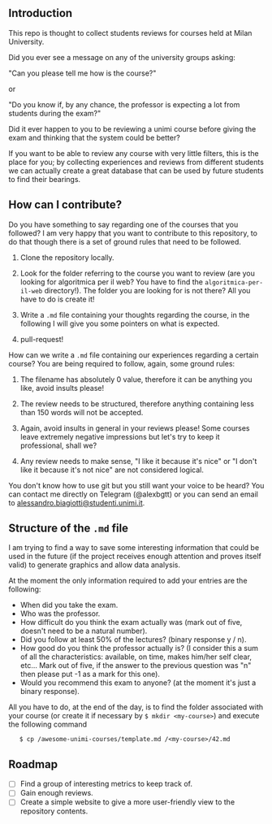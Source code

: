 ## Introduction
This repo is thought to collect students reviews for courses held at Milan University.

Did you ever see a message on any of the university groups asking:

"Can you please tell me how is the course?"

or

"Do you know if, by any chance, the professor is expecting a lot from students during the exam?"

Did it ever happen to you to be reviewing a unimi course before giving the exam and thinking that
the system could be better?

If you want to be able to review any course with very little filters, this is the place for you; by
collecting experiences and reviews from different students we can actually create a great database
that can be used by future students to find their bearings.

## How can I contribute?
Do you have something to say regarding one of the courses that you followed? I am very happy that
you want to contribute to this repository, to do that though there is a set of ground rules that
need to be followed.

1. Clone the repository locally.

2. Look for the folder referring to the course you want to review (are you looking for algoritmica
   per il web? You have to find the `algoritmica-per-il-web` directory!). The folder you are
looking for is not there? All you have to do is create it!

3. Write a `.md` file containing your thoughts regarding the course, in the following I will give
   you some pointers on what is expected.

4. pull-request!

How can we write a `.md` file containing our experiences regarding a certain course? You are being
required to follow, again, some ground rules:

1. The filename has absolutely 0 value, therefore it can be anything you like, avoid insults please!

2. The review needs to be structured, therefore anything containing less than 150 words will not be
   accepted.

3. Again, avoid insults in general in your reviews please! Some courses leave extremely negative
   impressions but let's try to keep it professional, shall we?

4. Any review needs to make sense, "I like it because it's nice" or "I don't like it because it's
   not nice" are not considered logical.

You don't know how to use git but you still want your voice to be heard? You can contact me directly
on Telegram (@alexbgtt) or you can send an email to <a
href="mailto:alessandro.biagiotti@studenti.unimi.it">alessandro.biagiotti@studenti.unimi.it</a>.

## Structure of the `.md` file
I am trying to find a way to save some interesting information that could be used in the future (if
the project receives enough attention and proves itself valid) to generate graphics and allow data
analysis.

At the moment the only information required to add your entries are the following:

- When did you take the exam.
- Who was the professor.
- How difficult do you think the exam actually was (mark out of five, doesn't need to be a natural
number).
- Did you follow at least 50% of the lectures? (binary response y / n).
- How good do you think the professor actually is? (I consider this a sum of all the
characteristics: available, on time, makes him/her self clear, etc... Mark out of five, if the
answer to the previous question was "n" then please put -1 as a mark for this one).
- Would you recommend this exam to anyone? (at the moment it's just a binary response).

All you have to do, at the end of the day, is to find the folder associated with your course (or create it if necessary by `$ mkdir <my-course>`) and execute the following command

```
   $ cp /awesome-unimi-courses/template.md /<my-course>/42.md
```

## Roadmap
- [ ] Find a group of interesting metrics to keep track of.
- [ ] Gain enough reviews.
- [ ] Create a simple website to give a more user-friendly view to the repository contents.
